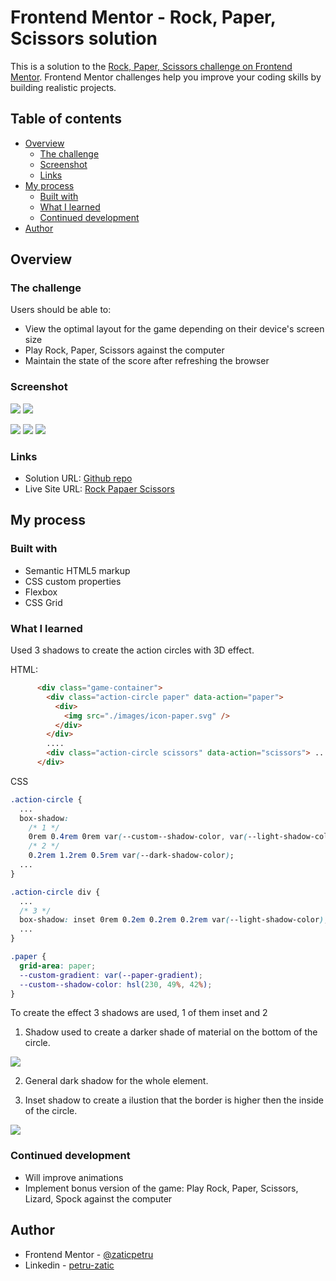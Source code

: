 # Frontend Mentor - Rock, Paper, Scissors solution

This is a solution to the [Rock, Paper, Scissors challenge on Frontend Mentor](https://www.frontendmentor.io/challenges/rock-paper-scissors-game-pTgwgvgH). Frontend Mentor challenges help you improve your coding skills by building realistic projects. 

## Table of contents

- [Overview](#overview)
  - [The challenge](#the-challenge)
  - [Screenshot](#screenshot)
  - [Links](#links)
- [My process](#my-process)
  - [Built with](#built-with)
  - [What I learned](#what-i-learned)
  - [Continued development](#continued-development)
- [Author](#author)
<!-- - [Acknowledgments](#acknowledgments) -->

## Overview

### The challenge

Users should be able to:

- View the optimal layout for the game depending on their device's screen size
- Play Rock, Paper, Scissors against the computer
- Maintain the state of the score after refreshing the browser

### Screenshot

<style>
  img[max-height="500"] {
    max-height: 500px;
  }
</style>

<img src="./screenshots/desktop1.png" max-height=500>
<img src="./screenshots/desktop2draw.png" max-height=500>


<p float="left">
  <img src="./screenshots/mobile1.png" max-height=500>
  <img src="./screenshots/mobile2rules.png" max-height=500>
  <img src="./screenshots/mobile3results.png" max-height=500>
</p>

### Links

- Solution URL: [Github repo](https://github.com/zaticpetru/rock-paper-scissors)
- Live Site URL: [Rock Papaer Scissors](https://zaticpetru.github.io/rock-paper-scissors/)

## My process

### Built with

- Semantic HTML5 markup
- CSS custom properties
- Flexbox
- CSS Grid


### What I learned

Used 3 shadows to create the action circles with 3D effect.

HTML:
```html
      <div class="game-container">
        <div class="action-circle paper" data-action="paper">
          <div>
            <img src="./images/icon-paper.svg" />
          </div>
        </div>
        ....
        <div class="action-circle scissors" data-action="scissors"> ... </div>
      </div>
```
CSS
```css
.action-circle {
  ...
  box-shadow:
    /* 1 */
    0rem 0.4rem 0rem var(--custom--shadow-color, var(--light-shadow-color)),
    /* 2 */
    0.2rem 1.2rem 0.5rem var(--dark-shadow-color);
  ...
}

.action-circle div {
  ...
  /* 3 */
  box-shadow: inset 0rem 0.2em 0.2rem 0.2rem var(--light-shadow-color);
  ...
}

.paper {
  grid-area: paper;
  --custom-gradient: var(--paper-gradient);
  --custom--shadow-color: hsl(230, 49%, 42%);
}
```

To create the effect 3 shadows are used, 1 of them inset and 2 

1. Shadow used to create a darker shade of material on the bottom of the circle.
<img src="./screenshots/border-1-gif.gif" max-height=400>

2. General dark shadow for the whole element.

3. Inset shadow to create a ilustion that the border is higher then the inside of the circle.
<img src="./screenshots/border-2-gif.gif" max-height=400>


### Continued development

- Will improve animations
- Implement bonus version of the game: Play Rock, Paper, Scissors, Lizard, Spock against the computer 


## Author

- Frontend Mentor - [@zaticpetru](https://www.frontendmentor.io/profile/zaticpetru)
- Linkedin - [petru-zatic](https://www.linkedin.com/in/petru-zatic/)

<!-- ## Acknowledgments

This is where you can give a hat tip to anyone who helped you out on this project. Perhaps you worked in a team or got some inspiration from someone else's solution. This is the perfect place to give them some credit. -->
